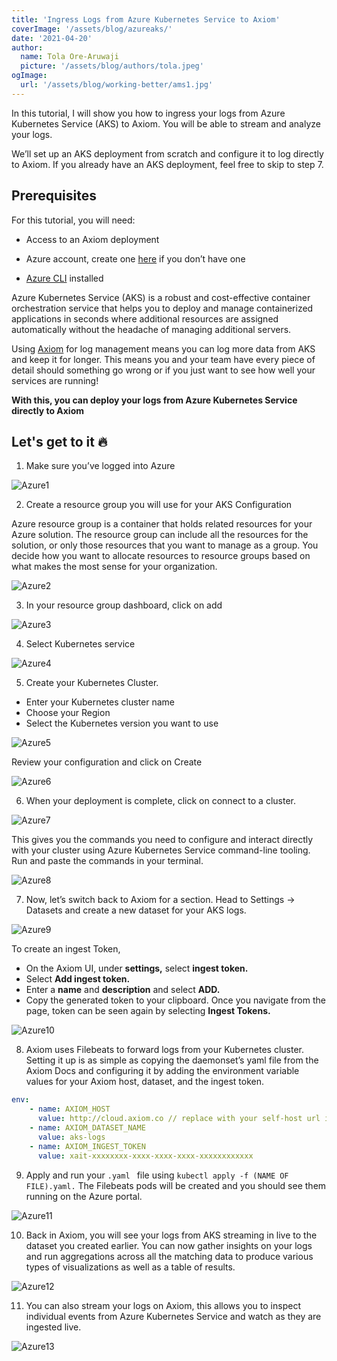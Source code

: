 ```yaml
---
title: 'Ingress Logs from Azure Kubernetes Service to Axiom'
coverImage: '/assets/blog/azureaks/' 
date: '2021-04-20'
author:
  name: Tola Ore-Aruwaji
  picture: '/assets/blog/authors/tola.jpeg'
ogImage:
  url: '/assets/blog/working-better/ams1.jpg'
---
```


In this tutorial, I will show you how to ingress your logs from Azure Kubernetes Service (AKS) to Axiom. You will be able to stream and analyze your logs.

We’ll set up an AKS deployment from scratch and configure it to log directly to Axiom. If you already have an AKS deployment, feel free to skip to step 7.

## Prerequisites

For this tutorial, you will need:

- Access to an Axiom deployment

- Azure account, create one [here](https://azure.microsoft.com/en-us/) if you don’t have one

- [Azure CLI](https://docs.microsoft.com/en-us/cli/azure/install-azure-cli) installed

Azure Kubernetes Service (AKS) is a robust and cost-effective container orchestration service that helps you to deploy and manage containerized applications in seconds where additional resources are assigned automatically without the headache of managing additional servers.

Using [Axiom](https://www.axiom.co/) for log management means you can log more data from AKS and keep it for longer. This means you and your team have every piece of detail should something go wrong or if you just want to see how well your services are running!

**With this, you can deploy your logs from Azure Kubernetes Service directly to Axiom**

## Let's get to it 🔥

1. Make sure you’ve logged into Azure

![Azure1](/assets/blog/azureaks/azure1.jpeg)

2. Create a resource group you will use for your AKS Configuration

Azure resource group is a container that holds related resources for your Azure solution. The resource group can include all the resources for the solution, or only those resources that you want to manage as a group. You decide how you want to allocate resources to resource groups based on what makes the most sense for your organization.

![Azure2](/assets/blog/azureaks/resourcegroup.png)

3. In your resource group dashboard, click on add

![Azure3](/assets/blog/azureaks/createresource.png)

4. Select Kubernetes service

![Azure4](/assets/blog/azureaks/azure4.png)

5. Create your Kubernetes Cluster.

- Enter your Kubernetes cluster name
- Choose your Region
- Select the Kubernetes version you want to use

![Azure5](/assets/blog/azureaks/azure5.png)

Review your configuration and click on Create

![Azure6](/assets/blog/azureaks/azure6.png)

6.  When your deployment is complete, click on connect to a cluster. 


![Azure7](/assets/blog/azureaks/azure7.png)

This gives you the commands you need to configure and interact directly with your cluster using Azure Kubernetes Service command-line tooling. Run and paste the commands in your terminal.

![Azure8](/assets/blog/azureaks/azure8.png)

7. Now, let’s switch back to Axiom for a section. Head to Settings → Datasets and create a new dataset for your AKS logs.

![Azure9](/assets/blog/azureaks/azure9.png)

To create an ingest Token,

- On the Axiom UI, under **settings,** select **ingest token.**
- Select **Add ingest token.**
- Enter a **name** and **description** and select **ADD.**
- Copy the generated token to your clipboard. Once you navigate from the page, token can be seen again by selecting **Ingest Tokens.**

![Azure10](/assets/blog/azureaks/azure10.png)

8. Axiom uses Filebeats to forward logs from your Kubernetes cluster. Setting it up is as simple as copying the daemonset’s yaml file from the Axiom Docs and configuring it by adding the environment variable values for your Axiom host, dataset, and the ingest token.

```yaml
env:
	- name: AXIOM_HOST
	  value: http://cloud.axiom.co // replace with your self-host url if needed
	- name: AXIOM_DATASET_NAME
	  value: aks-logs
	- name: AXIOM_INGEST_TOKEN
	  value: xait-xxxxxxxx-xxxx-xxxx-xxxx-xxxxxxxxxxxx

```

9. Apply and run your `.yaml ` file using `kubectl apply -f (NAME OF FILE).yaml.` The Filebeats pods will be created and you should see them running on the Azure portal.

![Azure11](/assets/blog/azureaks/azure11.png)

10. Back in Axiom, you will see your logs from AKS streaming in live to the dataset you created earlier. You can now gather insights on your logs and run aggregations across all the matching data to produce various types of visualizations as well as a table of results.

![Azure12](/assets/blog/azureaks/azure12.gif)

11. You can also stream your logs on Axiom, this allows you to inspect individual events from Azure Kubernetes Service and watch as they are ingested live.

![Azure13](/assets/blog/azureaks/azure13.gif)














